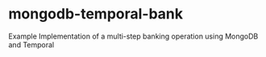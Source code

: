 # mongodb-temporal-bank
Example Implementation of a multi-step banking operation using MongoDB and Temporal
